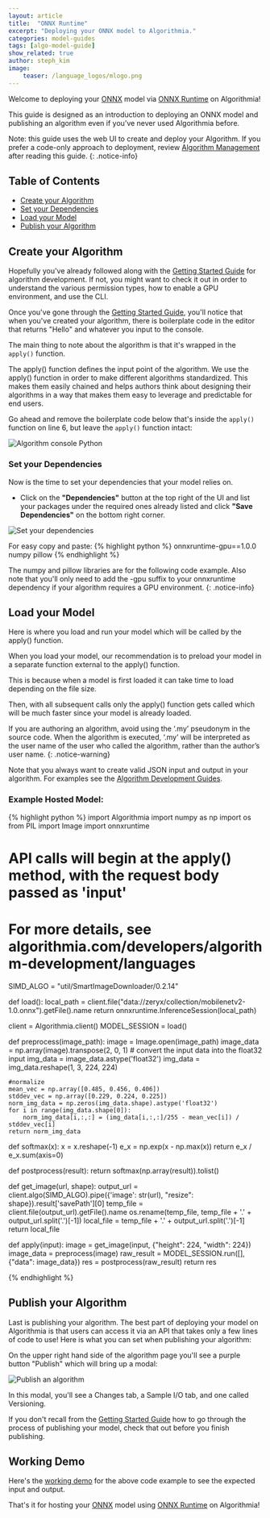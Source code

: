 ```yaml
---
layout: article
title:  "ONNX Runtime"
excerpt: "Deploying your ONNX model to Algorithmia."
categories: model-guides
tags: [algo-model-guide]
show_related: true
author: steph_kim
image:
    teaser: /language_logos/mlogo.png
---
```


Welcome to deploying your <a href="https://github.com/onnx/tutorials#converting-to-onnx-format">ONNX</a> model via <a href="https://microsoft.github.io/onnxruntime/">ONNX Runtime</a> on Algorithmia!

This guide is designed as an introduction to deploying an ONNX model and publishing an algorithm even if you’ve never used Algorithmia before.

Note: this guide uses the web UI to create and deploy your Algorithm. If you prefer a code-only approach to deployment, review [Algorithm Management]({{site.baseurl}}/algorithm-development/algorithm-management) after reading this guide.
{: .notice-info}

## Table of Contents
* [Create your Algorithm](#create-your-algorithm)
* [Set your Dependencies](#set-your-dependencies)
* [Load your Model](#load-your-model)
* [Publish your Algorithm](#publish-your-algorithm)


## Create your Algorithm
Hopefully you've already followed along with the <a href="{{site.baseurl}}/algorithm-development/algorithm-basics/your-first-algo">Getting Started Guide</a> for algorithm development. If not, you might want to check it out in order to understand the various permission types, how to enable a GPU environment, and use the CLI.

Once you've gone through the <a href="{{site.baseurl}}/algorithm-development/algorithm-basics/your-first-algo">Getting Started Guide</a>, you'll notice that when you've created your algorithm, there is boilerplate code in the editor that returns "Hello" and whatever you input to the console.

The main thing to note about the algorithm is that it's wrapped in the `apply()` function.

The apply() function defines the input point of the algorithm. We use the apply() function in order to make different algorithms standardized. This makes them easily chained and helps authors think about designing their algorithms in a way that makes them easy to leverage and predictable for end users.

Go ahead and remove the boilerplate code below that's inside the `apply()` function on line 6, but leave the `apply()` function intact:

<img src="{{site.cdnurl}}{{site.baseurl}}/images/post_images/algo_dev_lang/algorithm_console_python.png" alt="Algorithm console Python" class="screenshot">

### Set your Dependencies
Now is the time to set your dependencies that your model relies on.

- Click on the **"Dependencies"** button at the top right of the UI and list your packages under the required ones already listed and click **"Save Dependencies"** on the bottom right corner.

<img src="{{site.cdnurl}}{{site.baseurl}}/images/post_images/model_hosting/onnx_dependencies.png" alt="Set your dependencies" class="screenshot img-md">

For easy copy and paste:
{% highlight python %}
onnxruntime-gpu==1.0.0
numpy
pillow
{% endhighlight %}

The numpy and pillow libraries are for the following code example. Also note that you'll only need to add the -gpu suffix to your onnxruntime dependency if your algorithm requires a GPU environment.
{: .notice-info}

## Load your Model
Here is where you load and run your model which will be called by the apply() function.

When you load your model, our recommendation is to preload your model in a separate function external to the apply() function.

This is because when a model is first loaded it can take time to load depending on the file size.

Then, with all subsequent calls only the apply() function gets called which will be much faster since your model is already loaded.

If you are authoring an algorithm, avoid using the ‘.my’ pseudonym in the source code. When the algorithm is executed, ‘.my’ will be interpreted as the user name of the user who called the algorithm, rather than the author’s user name.
{: .notice-warning}

Note that you always want to create valid JSON input and output in your algorithm. For examples see the [Algorithm Development Guides]({{site.url}}{{site.baseurl}}/algorithm-development/languages/python/#io-for-your-algorithms).

### Example Hosted Model:

{% highlight python %}
import Algorithmia
import numpy as np
import os
from PIL import Image
import onnxruntime

# API calls will begin at the apply() method, with the request body passed as 'input'
# For more details, see algorithmia.com/developers/algorithm-development/languages

SIMD_ALGO = "util/SmartImageDownloader/0.2.14"

def load():
    local_path = client.file("data://zeryx/collection/mobilenetv2-1.0.onnx").getFile().name
    return onnxruntime.InferenceSession(local_path)

client = Algorithmia.client()
MODEL_SESSION = load()


def preprocess(image_path):
    image = Image.open(image_path)
    image_data = np.array(image).transpose(2, 0, 1)
    # convert the input data into the float32 input
    img_data = image_data.astype('float32')
    img_data = img_data.reshape(1, 3, 224, 224)

    #normalize
    mean_vec = np.array([0.485, 0.456, 0.406])
    stddev_vec = np.array([0.229, 0.224, 0.225])
    norm_img_data = np.zeros(img_data.shape).astype('float32')
    for i in range(img_data.shape[0]):
        norm_img_data[i,:,:] = (img_data[i,:,:]/255 - mean_vec[i]) / stddev_vec[i]
    return norm_img_data

def softmax(x):
    x = x.reshape(-1)
    e_x = np.exp(x - np.max(x))
    return e_x / e_x.sum(axis=0)

def postprocess(result):
    return softmax(np.array(result)).tolist()


def get_image(url, shape):
    output_url = client.algo(SIMD_ALGO).pipe({'image': str(url), "resize": shape}).result['savePath'][0]
    temp_file = client.file(output_url).getFile().name
    os.rename(temp_file, temp_file + '.' + output_url.split('.')[-1])
    local_file = temp_file + '.' + output_url.split('.')[-1]
    return local_file

def apply(input):
    image = get_image(input, {"height": 224, "width": 224})
    image_data = preprocess(image)
    raw_result = MODEL_SESSION.run([], {"data": image_data})
    res = postprocess(raw_result)
    return res

{% endhighlight %}

## Publish your Algorithm
Last is publishing your algorithm. The best part of deploying your model on Algorithmia is that users can access it via an API that takes only a few lines of code to use! Here is what you can set when publishing your algorithm:

On the upper right hand side of the algorithm page you'll see a purple button "Publish" which will bring up a modal:

<img src="{{site.cdnurl}}{{site.baseurl}}/images/post_images/algo_dev_lang/publish_algorithm.png" alt="Publish an algorithm" class="screenshot img-sm">

In this modal, you'll see a Changes tab, a Sample I/O tab, and one called Versioning.

If you don't recall from the <a href="{{site.baseurl}}/algorithm-development/algorithm-basics/your-first-algo">Getting Started Guide</a> how to go through the process of publishing your model, check that out before you finish publishing.

## Working Demo

Here's the <a href="https://algorithmia.com/algorithms/zeryx/onnx_test">working demo</a> for the above code example to see the expected input and output.

That's it for hosting your <a href="https://github.com/onnx">ONNX</a> model using <a href="https://microsoft.github.io/onnxruntime/">ONNX Runtime</a> on Algorithmia!



